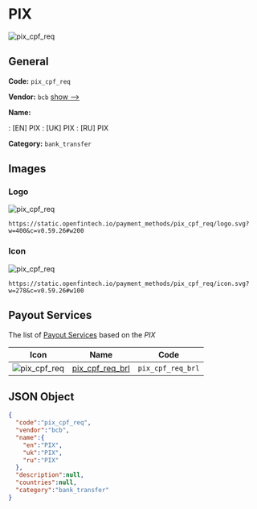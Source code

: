 
# PIX 
![pix_cpf_req](https://static.openfintech.io/payment_methods/pix_cpf_req/logo.svg?w=400&c=v0.59.26#w200)  

## General 
**Code:** `pix_cpf_req` 
 
**Vendor:** `bcb` [show -->](/vendors/bcb/) 
 
**Name:** 
 
:	[EN] PIX 
:	[UK] PIX 
:	[RU] PIX 
 
**Category:** `bank_transfer` 
 

## Images 

### Logo 
![pix_cpf_req](https://static.openfintech.io/payment_methods/pix_cpf_req/logo.svg?w=400&c=v0.59.26#w200)  

```
https://static.openfintech.io/payment_methods/pix_cpf_req/logo.svg?w=400&c=v0.59.26#w200
```  

### Icon 
![pix_cpf_req](https://static.openfintech.io/payment_methods/pix_cpf_req/icon.svg?w=278&c=v0.59.26#w100)  

```
https://static.openfintech.io/payment_methods/pix_cpf_req/icon.svg?w=278&c=v0.59.26#w100
```  

## Payout Services 
 
The list of [Payout Services](/payout-services/) based on the _PIX_ 

|Icon|Name|Code| 
|:---:|:---:|:---:| 
|![pix_cpf_req](https://static.openfintech.io/payout_methods/pix_cpf_req/icon.svg?w=278&c=v0.59.26#w40) |[pix_cpf_req_brl](/payout-services/pix_cpf_req_brl/)|`pix_cpf_req_brl`| 
 

## JSON Object 

```json
{
  "code":"pix_cpf_req",
  "vendor":"bcb",
  "name":{
    "en":"PIX",
    "uk":"PIX",
    "ru":"PIX"
  },
  "description":null,
  "countries":null,
  "category":"bank_transfer"
}
```  
